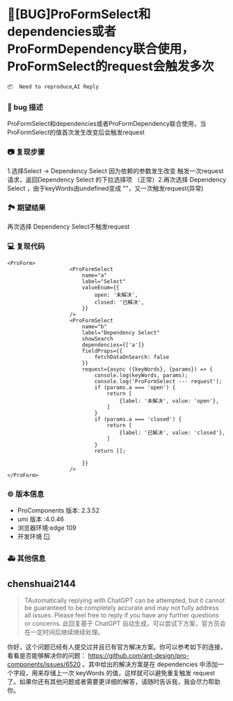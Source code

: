 # 🐛[BUG]ProFormSelect和dependencies或者ProFormDependency联合使用，ProFormSelect的request会触发多次

`📦  Need to reproduce`,`AI Reply`

### 🐛 bug 描述

ProFormSelect和dependencies或者ProFormDependency联合使用，当ProFormSelect的值首次发生改变后会触发request

### 📷 复现步骤

1.选择Select -> Dependency Select 因为依赖的参数发生改变 触发一次request请求，返回Dependency Select 的下拉选择项 （正常）2.再次选择 Dependency Select ，由于keyWords由undefined变成 ""，又一次触发request(异常)

### 🏞 期望结果

再次选择 Dependency Select不触发request

### 💻 复现代码

```
<ProForm>
                    <ProFormSelect
                        name="a"
                        label="Select"
                        valueEnum={{
                            open: '未解决',
                            closed: '已解决',
                        }}
                    />
                    <ProFormSelect
                        name="b"
                        label="Dependency Select"
                        showSearch
                        dependencies={['a']}
                        fieldProps={{
                            fetchDataOnSearch: false
                        }}
                        request={async ({keyWords}, {params}) => {
                            console.log(keyWords, params);
                            console.log('ProFormSelect --- request');
                            if (params.a === 'open') {
                                return [
                                    {label: '未解决', value: 'open'},
                                ]
                            }
                            if (params.a === 'closed') {
                                return [
                                    {label: '已解决', value: 'closed'},
                                ]
                            }
                            return [];

                        }}
                    />
</ProForm>
```

### © 版本信息

- ProComponents 版本: 2.3.52
- umi 版本 :4.0.46
- 浏览器环境:edge 109
- 开发环境 🪟

### 🚑 其他信息

<!--
如截图等其他信息可以贴在这里
-->

## chenshuai2144

> TAutomatically replying with ChatGPT can be attempted, but it cannot be guaranteed to be completely accurate and may not fully address all issues. Please feel free to reply if you have any further questions or concerns.
> 此回复基于 ChatGPT 自动生成，可以尝试下方案，官方员会在一定时间后继续继续处理。

你好，这个问题已经有人提交过并且已有官方解决方案。你可以参考如下的连接，看看是否能够解决你的问题： https://github.com/ant-design/pro-components/issues/6520 。其中给出的解决方案是在 dependencies 中添加一个字段，用来存储上一次 keyWords 的值，这样就可以避免重复触发 request 了。如果你还有其他问题或者需要更详细的解答，请随时告诉我，我会尽力帮助你。
